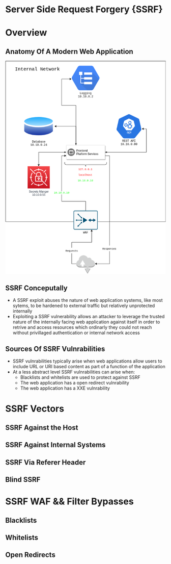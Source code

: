 # Server Side Request Forgery {SSRF}

# Overview


## Anatomy Of A Modern Web Application

![SSRF Diagram](./images/SSRF_Diagram.png)

## SSRF Conceputally

+ A SSRF exploit abuses the nature of web application systems, like most sytems, to be hardened to external traffic but relatively unprotected internally
+ Exploiting a SSRF vulnerability allows an attacker to leverage the trusted nature of the internally facing web application against itself in order to retrive and access resources which ordinarly they could not reach without privillaged authentication or internal network access

## Sources Of SSRF Vulnrabilities

+ SSRF vulnrabilities typically arise when web applications allow users to include URL or URI based content as part of a function of the application
+ At a less abstract level SSRF vulnrabilities can arise when: 
	+ Blacklists and whitelists are used to protect against SSRF
	+ The web application has a open redirect vulnrability
	+ The web application has a XXE vulnrability 

# SSRF Vectors

## SSRF Against the Host

## SSRF Against Internal Systems

## SSRF Via Referer Header

## Blind SSRF

# SSRF WAF && Filter Bypasses

## Blacklists

## Whitelists

## Open Redirects
